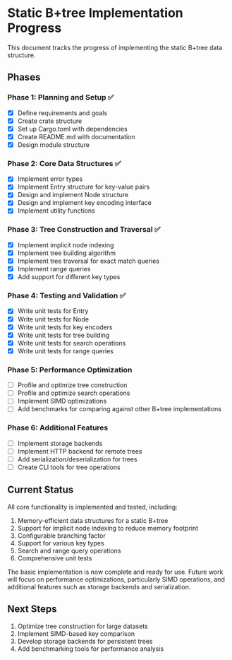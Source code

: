 # Static B+tree Implementation Progress

This document tracks the progress of implementing the static B+tree data structure.

## Phases

### Phase 1: Planning and Setup ✅

- [x] Define requirements and goals
- [x] Create crate structure
- [x] Set up Cargo.toml with dependencies
- [x] Create README.md with documentation
- [x] Design module structure

### Phase 2: Core Data Structures ✅

- [x] Implement error types
- [x] Implement Entry structure for key-value pairs
- [x] Design and implement Node structure
- [x] Design and implement key encoding interface
- [x] Implement utility functions

### Phase 3: Tree Construction and Traversal ✅

- [x] Implement implicit node indexing
- [x] Implement tree building algorithm
- [x] Implement tree traversal for exact match queries
- [x] Implement range queries
- [x] Add support for different key types

### Phase 4: Testing and Validation ✅

- [x] Write unit tests for Entry
- [x] Write unit tests for Node
- [x] Write unit tests for key encoders
- [x] Write unit tests for tree building
- [x] Write unit tests for search operations
- [x] Write unit tests for range queries

### Phase 5: Performance Optimization

- [ ] Profile and optimize tree construction
- [ ] Profile and optimize search operations
- [ ] Implement SIMD optimizations
- [ ] Add benchmarks for comparing against other B+tree implementations

### Phase 6: Additional Features

- [ ] Implement storage backends
- [ ] Implement HTTP backend for remote trees
- [ ] Add serialization/deserialization for trees
- [ ] Create CLI tools for tree operations

## Current Status

All core functionality is implemented and tested, including:

1. Memory-efficient data structures for a static B+tree
2. Support for implicit node indexing to reduce memory footprint
3. Configurable branching factor
4. Support for various key types
5. Search and range query operations
6. Comprehensive unit tests

The basic implementation is now complete and ready for use. Future work will focus on performance optimizations, particularly SIMD operations, and additional features such as storage backends and serialization.

## Next Steps

1. Optimize tree construction for large datasets
2. Implement SIMD-based key comparison
3. Develop storage backends for persistent trees
4. Add benchmarking tools for performance analysis
